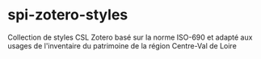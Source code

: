 # spi-zotero-styles
Collection de styles CSL Zotero basé sur la norme ISO-690 et adapté aux usages de l'inventaire du patrimoine de la région Centre-Val de Loire

